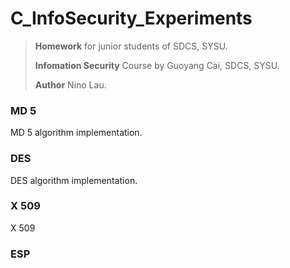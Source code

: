 # C_InfoSecurity_Experiments

> **Homework** for junior students of SDCS, SYSU. 
>
> **Infomation Security** Course by Guoyang Cai, SDCS, SYSU. 
>
> **Author** Nino Lau.



### MD 5

MD 5 algorithm implementation.



### DES

DES algorithm implementation. 



### X 509

X 509 



### ESP
